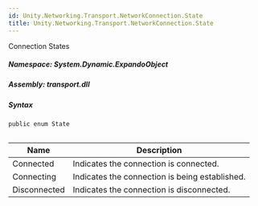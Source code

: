 ```yaml
---  
id: Unity.Networking.Transport.NetworkConnection.State  
title: Unity.Networking.Transport.NetworkConnection.State  
---
```


<div class="markdown level0 summary">

Connection States

</div>

<div class="markdown level0 conceptual">

</div>

##### **Namespace**: System.Dynamic.ExpandoObject

##### **Assembly**: transport.dll

##### Syntax

``` lang-csharp
public enum State
```

## 

| Name         | Description                                    |
|--------------|------------------------------------------------|
| Connected    | Indicates the connection is connected.         |
| Connecting   | Indicates the connection is being established. |
| Disconnected | Indicates the connection is disconnected.      |
